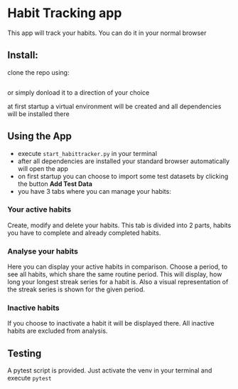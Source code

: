 # Habit Tracking app
This app will track your habits. You can do it in your normal browser

## Install:

clone the repo using: 
```

```

or simply donload it to a direction of your choice

at first startup a virtual environment will be created and all dependencies will be installed there 

## Using the App

- execute ```start_habittracker.py``` in your terminal
- after all dependencies are installed your standard browser automatically will open the app
- on first startup you can choose to import some test datasets by clicking the button **Add Test Data**
- you have 3 tabs where you can manage your habits:

### Your active habits
Create, modify and delete your habits.
This tab is divided into 2 parts, habits you have to complete and already completed habits. 

### Analyse your habits
Here you can display your active habits in comparison. Choose a period, to see all habits, which share the same routine period. This will display, how long your longest streak series for a habit is. Also a visual representation of the streak series is shown for the given period.

### Inactive habits
If you choose to inactivate a habit it will be displayed there. All inactive habits are excluded from analysis. 

## Testing
A pytest script is provided. Just activate the venv in your terminal and execute ```pytest```
